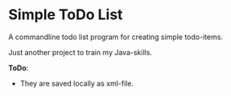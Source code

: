 # Simple ToDo List

A commandline todo list program for creating simple todo-items.

Just another project to train my Java-skills.

**ToDo**:

- They are saved locally as xml-file.
